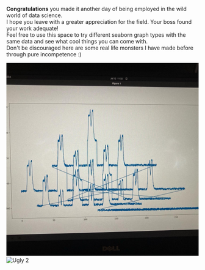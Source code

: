 **Congratulations** you made it another day of being employed in the wild world of data science.  
I hope you leave with a greater appreciation for the field. Your boss found your work adequate!   
Feel free to use this space to try different seaborn graph types with the same data and see what cool things you can come with.  
Don't be discouraged here are some real life monsters I have made before through pure incompetence :)

![Ugly 1](../../../common/resources/images/ugly1.JPG)
![Ugly 2](../../../common/resources/images/ugly2.png)